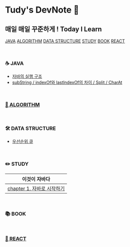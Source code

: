 # Tudy's DevNote 🐢

## 매일 매일 꾸준하게 ! Today I Learn

[JAVA](#☕️-java)
[ALGORITHM](#🧠-algorithmhttpsgithubcomtudiiiialgorithm)
[DATA STRUCTURE](#🛠-data-structure)
[STUDY](#✏️-study)
[BOOK](#📚-book)
[REACT](#🌱-reacthttpsgithubcomtudiiiiabout-react)

<br>

### ☕️ JAVA 

- [자바의 실행 구조](https://tudiiii.github.io/TudyDev/JAVA/자바실행구조)
- [subString / indexOf와 lastIndexOf의 차이 / Split / CharAt](https://tudiiii.github.io/TudyDev/JAVA's%20method/문자열잘라내기)

<br>

### [🧠 ALGORITHM](https://github.com/tudiiii/algorithm)

<br>

### 🛠 DATA STRUCTURE
- [우선순위 큐](https://tudiiii.github.io/TudyDev/data_structure/우선순위큐)

<br>

### ✏️ STUDY 

|이것이 자바다|
|:---:|
|[chapter 1. 자바로 시작하기](https://tudiiii.github.io/TudyDev/thisisjava/chapter01)|

<br>

### 📚 BOOK 

<br>

### [🌱 REACT](https://github.com/tudiiii/about-react) 
